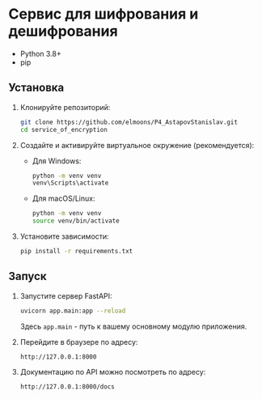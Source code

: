 # Сервис для шифрования и дешифрования

- Python 3.8+
- pip

## Установка

1. Клонируйте репозиторий:

   ```sh
   git clone https://github.com/elmoons/P4_AstapovStanislav.git
   cd service_of_encryption
   ```

2. Создайте и активируйте виртуальное окружение (рекомендуется):

   - Для Windows:
     ```sh
     python -m venv venv
     venv\Scripts\activate
     ```
   - Для macOS/Linux:
     ```sh
     python -m venv venv
     source venv/bin/activate
     ```

3. Установите зависимости:

   ```sh
   pip install -r requirements.txt
   ```

## Запуск

1. Запустите сервер FastAPI:

   ```sh
   uvicorn app.main:app --reload
   ```

   Здесь `app.main` - путь к вашему основному модулю приложения.

2. Перейдите в браузере по адресу:

   ```
   http://127.0.0.1:8000
   ```

3. Документацию по API можно посмотреть по адресу:

   ```
   http://127.0.0.1:8000/docs
   ```
